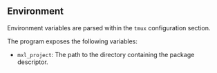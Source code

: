 ## Environment

Environment variables are parsed within the `tmux` configuration section.

The program exposes the following variables:

* `mxl_project`: The path to the directory containing the package descriptor.
